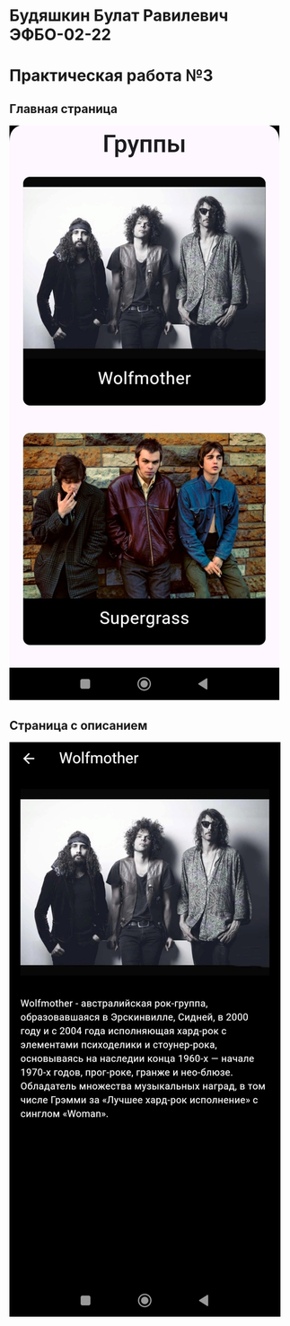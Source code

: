 # Будяшкин Булат Равилевич ЭФБО-02-22
# Практическая работа №3

## Главная страница
![alt text](1.jpg)

## Страница с описанием
![alt text](2.jpg)